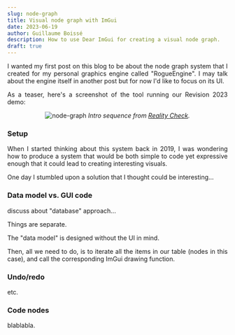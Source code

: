 ```yaml
---
slug: node-graph
title: Visual node graph with ImGui
date: 2023-06-19
author: Guillaume Boissé
description: How to use Dear ImGui for creating a visual node graph.
draft: true
---
```


<div style="text-align: justify">

I wanted my first post on this blog to be about the node graph system that I created for my personal graphics engine called "RogueEngine".
I may talk about the engine itself in another post but for now I'd like to focus on its UI. <!-- :grinning_face_with_big_eyes: -->

As a teaser, here's a screenshot of the tool running our Revision 2023 demo:

<div style="text-align: center;">

![node-graph](/node-graph.jpg)
*Intro sequence from [Reality Check](https://www.pouet.net/prod.php?which=94177).*

</div>

<!-- If you're interested in knowing how to achieve this using Dear ImGui, then keep reading :winking_face: -->

### Setup

When I started thinking about this system back in 2019, I was wondering how to produce a system that would be both simple to code yet expressive enough that it could lead to creating interesting visuals.

One day I stumbled upon a solution that I thought could be interesting...

### Data model vs. GUI code

discuss about "database" approach...

Things are separate.

The "data model" is designed without the UI in mind.

Then, all we need to do, is to iterate all the items in our table (nodes in this case), and call the corresponding ImGui drawing function.

### Undo/redo

etc.

### Code nodes

blablabla.
